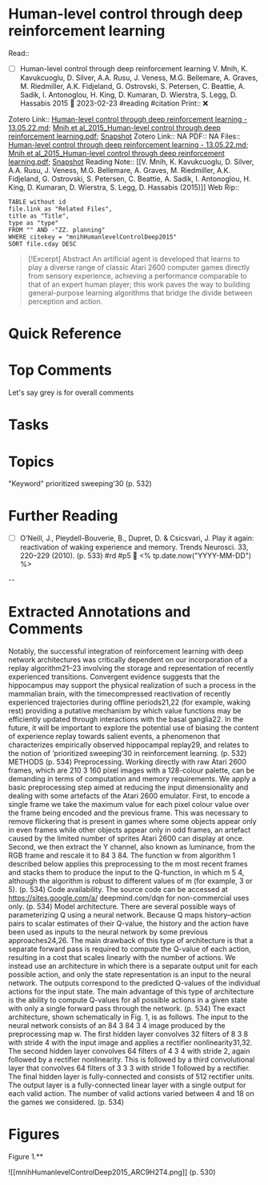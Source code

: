 

# Human-level control through deep reinforcement learning
Read:: 
- [ ] Human-level control through deep reinforcement learning V. Mnih, K. Kavukcuoglu, D. Silver, A.A. Rusu, J. Veness, M.G. Bellemare, A. Graves, M. Riedmiller, A.K. Fidjeland, G. Ostrovski, S. Petersen, C. Beattie, A. Sadik, I. Antonoglou, H. King, D. Kumaran, D. Wierstra, S. Legg, D. Hassabis 2015 🛫 2023-02-23 #reading #citation
Print::  ❌

Zotero Link:: [Human-level control through deep reinforcement learning - 13.05.22.md](zotero://open-pdf/library/items/4TUELFJJ); [Mnih et al_2015_Human-level control through deep reinforcement learning.pdf](zotero://open-pdf/library/items/MMLN3FB9); [Snapshot](zotero://open-pdf/library/items/9QEKXZTG)
Zotero Link:: NA
PDF:: NA
Files:: [Human-level control through deep reinforcement learning - 13.05.22.md](file:///C:%5CUsers%5Cmichaelt%5CInsync%5Cm@tarlton.info%5CGoogle%20Drive%5C06.%20Zotero%5Cstorage%5C4TUELFJJ%5CHuman-level%20control%20through%20deep%20reinforcement%20learning%20-%2013.05.22.md); [Mnih et al_2015_Human-level control through deep reinforcement learning.pdf](file:///C:%5CUsers%5Cmichaelt%5CInsync%5Cm@tarlton.info%5CGoogle%20Drive%5C06.%20Zotero%5Cstorage%5CMMLN3FB9%5CMnih%20et%20al_2015_Human-level%20control%20through%20deep%20reinforcement%20learning.pdf); [Snapshot](file:///C:%5CUsers%5Cmichaelt%5CInsync%5Cm@tarlton.info%5CGoogle%20Drive%5C06.%20Zotero%5Cstorage%5C9QEKXZTG%5Cnature14236.html)
Reading Note:: [[V. Mnih, K. Kavukcuoglu, D. Silver, A.A. Rusu, J. Veness, M.G. Bellemare, A. Graves, M. Riedmiller, A.K. Fidjeland, G. Ostrovski, S. Petersen, C. Beattie, A. Sadik, I. Antonoglou, H. King, D. Kumaran, D. Wierstra, S. Legg, D. Hassabis (2015)]]
Web Rip:: 

```dataview
TABLE without id
file.link as "Related Files",
title as "Title",
type as "type"
FROM "" AND -"ZZ. planning"
WHERE citekey = "mnihHumanlevelControlDeep2015" 
SORT file.cday DESC
```


> [!Excerpt] Abstract
> An artificial agent is developed that learns to play a diverse range of classic Atari 2600 computer games directly from sensory experience, achieving a performance comparable to that of an expert human player; this work paves the way to building general-purpose learning algorithms that bridge the divide between perception and action.


# Quick Reference

# Top Comments

Let's say grey is for overall comments

# Tasks

# Topics
"Keyword" prioritized sweeping’30 (p. 532) 

# Further Reading 
- [ ] O’Neill, J., Pleydell-Bouverie, B., Dupret, D. & Csicsvari, J. Play it again: reactivation of waking experience and memory. Trends Neurosci. 33, 220–229 (2010). (p. 533)  #rd #p5 🛫 <% tp.date.now("YYYY-MM-DD") %> 

--
# Extracted Annotations and Comments
Notably, the successful integration of reinforcement learning with deep network architectures was critically dependent on our incorporation of a replay algorithm21–23 involving the storage and representation of recently experienced transitions. Convergent evidence suggests that the hippocampus may support the physical realization of such a process in the mammalian brain, with the timecompressed reactivation of recently experienced trajectories during offline periods21,22 (for example, waking rest) providing a putative mechanism by which value functions may be efficiently updated through interactions with the basal ganglia22. In the future, it will be important to explore the potential use of biasing the content of experience replay towards salient events, a phenomenon that characterizes empirically observed hippocampal replay29, and relates to the notion of ‘prioritized sweeping’30 in reinforcement learning. (p. 532) 
METHODS (p. 534) 
Preprocessing. Working directly with raw Atari 2600 frames, which are 210 3 160 pixel images with a 128-colour palette, can be demanding in terms of computation and memory requirements. We apply a basic preprocessing step aimed at reducing the input dimensionality and dealing with some artefacts of the Atari 2600 emulator. First, to encode a single frame we take the maximum value for each pixel colour value over the frame being encoded and the previous frame. This was necessary to remove flickering that is present in games where some objects appear only in even frames while other objects appear only in odd frames, an artefact caused by the limited number of sprites Atari 2600 can display at once. Second, we then extract the Y channel, also known as luminance, from the RGB frame and rescale it to 84 3 84. The function w from algorithm 1 described below applies this preprocessing to the m most recent frames and stacks them to produce the input to the Q-function, in which m 5 4, although the algorithm is robust to different values of m (for example, 3 or 5). (p. 534) 
Code availability. The source code can be accessed at https://sites.google.com/a/ deepmind.com/dqn for non-commercial uses only. (p. 534) 
Model architecture. There are several possible ways of parameterizing Q using a neural network. Because Q maps history–action pairs to scalar estimates of their Q-value, the history and the action have been used as inputs to the neural network by some previous approaches24,26. The main drawback of this type of architecture is that a separate forward pass is required to compute the Q-value of each action, resulting in a cost that scales linearly with the number of actions. We instead use an architecture in which there is a separate output unit for each possible action, and only the state representation is an input to the neural network. The outputs correspond to the predicted Q-values of the individual actions for the input state. The main advantage of this type of architecture is the ability to compute Q-values for all possible actions in a given state with only a single forward pass through the network. (p. 534) 
The exact architecture, shown schematically in Fig. 1, is as follows. The input to the neural network consists of an 84 3 84 3 4 image produced by the preprocessing map w. The first hidden layer convolves 32 filters of 8 3 8 with stride 4 with the input image and applies a rectifier nonlinearity31,32. The second hidden layer convolves 64 filters of 4 3 4 with stride 2, again followed by a rectifier nonlinearity. This is followed by a third convolutional layer that convolves 64 filters of 3 3 3 with stride 1 followed by a rectifier. The final hidden layer is fully-connected and consists of 512 rectifier units. The output layer is a fully-connected linear layer with a single output for each valid action. The number of valid actions varied between 4 and 18 on the games we considered. (p. 534) 

# Figures
Figure 1.**  

![[mnihHumanlevelControlDeep2015_ARC9H2T4.png]] (p. 530)